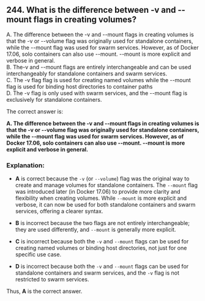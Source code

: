 ## 244. What is the difference between -v and --mount flags in creating volumes?
A. The difference between the -v and --mount flags in creating volumes is that the -v or --volume flag was originally used for standalone containers, while the --mount flag was used for swarm services. However, as of Docker 17.06, solo containers can also use --mount. --mount is more explicit and verbose in general.  
B. The-v and --mount flags are entirely interchangeable and can be used interchangeably for standalone containers and swarm services.  
C. The -v flag flag is used for creating named volumes while the --mount flag is used for binding host directories to container paths  
D. The -v flag is only used with swarm services, and the --mount flag is exclusively for standalone containers.  

The correct answer is:

**A. The difference between the -v and --mount flags in creating volumes is that the -v or --volume flag was originally used for standalone containers, while the --mount flag was used for swarm services. However, as of Docker 17.06, solo containers can also use --mount. --mount is more explicit and verbose in general.**

### Explanation:
- **A** is correct because the `-v` (or `--volume`) flag was the original way to create and manage volumes for standalone containers. The `--mount` flag was introduced later (in Docker 17.06) to provide more clarity and flexibility when creating volumes. While `--mount` is more explicit and verbose, it can now be used for both standalone containers and swarm services, offering a clearer syntax.

- **B** is incorrect because the two flags are not entirely interchangeable; they are used differently, and `--mount` is generally more explicit.

- **C** is incorrect because both the `-v` and `--mount` flags can be used for creating named volumes or binding host directories, not just for one specific use case.

- **D** is incorrect because both the `-v` and `--mount` flags can be used for standalone containers and swarm services, and the `-v` flag is not restricted to swarm services.

Thus, **A** is the correct answer.
